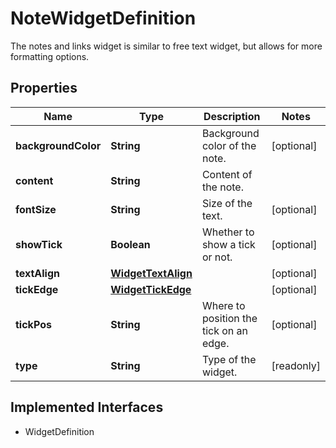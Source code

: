 

# NoteWidgetDefinition

The notes and links widget is similar to free text widget, but allows for more formatting options.
## Properties

Name | Type | Description | Notes
------------ | ------------- | ------------- | -------------
**backgroundColor** | **String** | Background color of the note. |  [optional]
**content** | **String** | Content of the note. | 
**fontSize** | **String** | Size of the text. |  [optional]
**showTick** | **Boolean** | Whether to show a tick or not. |  [optional]
**textAlign** | [**WidgetTextAlign**](WidgetTextAlign.md) |  |  [optional]
**tickEdge** | [**WidgetTickEdge**](WidgetTickEdge.md) |  |  [optional]
**tickPos** | **String** | Where to position the tick on an edge. |  [optional]
**type** | **String** | Type of the widget. |  [readonly]


## Implemented Interfaces

* WidgetDefinition



